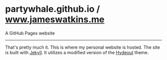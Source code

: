 # partywhale.github.io / www.jameswatkins.me
A GitHub Pages website
***
That's pretty much it. This is where my personal website is hosted.
The site is built with [Jekyll](https://jekyllrb.com/).
It utilizes a modified version of the [Hydeout](https://github.com/fongandrew/hydeout) theme.